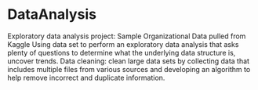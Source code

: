 # DataAnalysis

Exploratory data analysis project: Sample Organizational Data pulled from Kaggle
Using data set to perform an exploratory data analysis that asks plenty of questions to determine what the underlying data structure is, uncover trends.
Data cleaning: clean large data sets by collecting data that includes multiple files from various sources and developing an algorithm to help remove incorrect and duplicate information.
 

